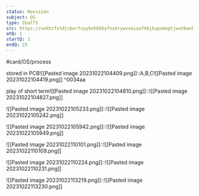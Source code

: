 ```yaml
---
status: Revision
subject: OS
type: ZealTS
src: https://uxkhzfstdjcborfuyyknhkhbyfnskrywvveioufkbjkupomnptjwvhbavkysuhi.vercel.app/solution.html?testId=6285ec386a69976a898c3c9a&test_id=26
atQ: 1
startQ: 1
endQ: 25
---
```

#card/OS/process 

stored in PCB![[Pasted image 20231022104409.png]]::A,B,C![[Pasted image 20231022104419.png]] ^0034aa <!--SR:!2024-01-22,62,310-->

play of short term![[Pasted image 20231022104810.png]]::![[Pasted image 20231022104827.png]] <!--SR:!2023-12-02,21,270-->

![[Pasted image 20231022105233.png]]::![[Pasted image 20231022105242.png]] <!--SR:!2024-01-21,59,310-->

![[Pasted image 20231022105942.png]]::![[Pasted image 20231022105949.png]] <!--SR:!2024-01-14,54,310-->


![[Pasted image 20231022110101.png]]::![[Pasted image 20231022110109.png]] <!--SR:!2024-01-15,55,310-->


![[Pasted image 20231022110224.png]]::![[Pasted image 20231022110231.png]] <!--SR:!2023-11-25,4,210-->


![[Pasted image 20231022113219.png]]::![[Pasted image 20231022113230.png]] <!--SR:!2023-12-11,20,270-->



